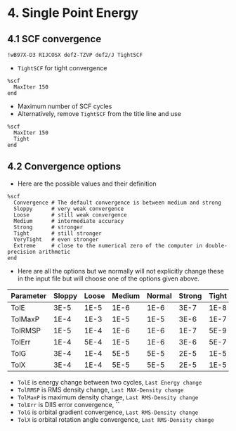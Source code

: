 # 4. Single Point Energy

## 4.1 SCF convergence

```
!wB97X-D3 RIJCOSX def2-TZVP def2/J TightSCF
```
- `TightSCF` for tight convergence

```
%scf
  MaxIter 150
end
```
- Maximum number of SCF cycles
- Alternatively, remove `TightSCF` from the title line and use
```
%scf
  MaxIter 150
  Tight
end
```

## 4.2 Convergence options
- Here are the possible values and their definition
```
%scf
  Convergence # The default convergence is between medium and strong 
  Sloppy      # very weak convergence 
  Loose       # still weak convergence
  Medium      # intermediate accuracy
  Strong      # stronger 
  Tight       # still stronger
  VeryTight   # even stronger
  Extreme     # close to the numerical zero of the computer in double-precision arithmetic
end
```
- Here are all the options but we normally will not explicitly change these in the input file but will choose one of the options given above.

| Parameter | Sloppy | Loose | Medium | Normal | Strong | Tight | VeryTight | Extreme |
|---|---|---|---|---|---|---|---|---|
| TolE      | 3E-5   | 1E-5  | 1E-6   | 1E-6   | 3E-7   | 1E-8  | 1E-9      | 1E-14   |
| TolMaxP   | 1E-4   | 1E-3  | 1E-5   | 1E-5   | 3E-6   | 1E-7  | 1E-8      | 1E-14   |
| TolRMSP   | 1E-5   | 1E-4  | 1E-6   | 1E-6   | 1E-7   | 5E-9  | 1E-9      | 1E-14   | 
| TolErr    | 1E-4   | 5E-4  | 1E-5   | 1E-6   | 3E-6   | 5E-7  | 1E-8      | 1E-14   |
| TolG      | 3E-4   | 1E-4  | 5E-5   | 5E-5   | 2E-5   | 1E-5  | 2E-6      | 1E-09   |
| TolX      | 3E-4   | 1E-4  | 5E-5   | 5E-5   | 2E-5   | 1E-5  | 2E-6      | 1E-09   |

- `TolE` is energy change between two cycles, `Last Energy change`
- `TolRMSP` is RMS density change, `Last MAX-Density change`
- `TolMaxP` is maximum density change, `Last RMS-Density change`
- `TolErr` is DIIS error convergence, ``
- `TolG` is orbital gradient convergence, `Last RMS-Density change`
- `TolX` is orbital rotation angle convergence, `Last RMS-Density change`
